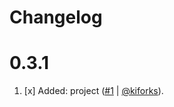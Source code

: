 # Changelog

<a name="0.3.1"></a>

# 0.3.1

1. [x] Added: project ([#1](https://github.com/kiforks/toolkit/pull/1) | [@kiforks](https://github.com/kiforks)).
